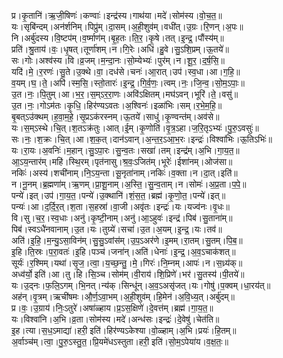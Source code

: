 

  
प्र।कृ॒तानि॑।ऋ॒जी॒षिणः॑।कण्वाः॑।इन्द्र॑स्य।गाथ॑या।मदे॑।सोम॑स्य।वो॒च॒त॒॥  
यः।सृबि॑न्दम्।अन॑र्शनिम्।पिप्रु॑म्।दा॒सम्।अ॒ही॒शुव॑म्।वधी॑त्।उ॒ग्रः।रि॒णन्।अ॒पः॥  
नि।अर्बु॑दस्य।वि॒ष्टप॑म्।व॒र्ष्माण॑म्।बृ॒ह॒तः।ति॒र॒।कृ॒षे।तत्।इ॒न्द्र॒।पौंस्य॑म्॥  
प्रति॑।श्रु॒ताय॑।वः॒।धृ॒षत्।तूर्णा॑शम्।न।गि॒रेः।अधि॑।हु॒वे।सु॒ऽशि॒प्रम्।ऊ॒तये॑॥  
सः।गोः।अश्व॑स्य।वि।व्र॒जम्।म॒न्दा॒नः।सो॒म्येभ्यः॑।पुर॑म्।न।शू॒र॒।द॒र्ष॒सि॒॥  
यदि॑।मे॒।र॒रणः॑।सु॒ते।उ॒क्थे।वा॒।दध॑से।चनः॑।आ॒रात्।उप॑।स्व॒धा।आ।ग॒हि॒॥  
व॒यम्।घ॒।ते॒।अपि॑।स्म॒सि॒।स्तो॒तारः॑।इ॒न्द्र॒।गि॒र्व॒णः॒।त्वम्।नः॒।जि॒न्व॒।सो॒म॒ऽपाः॒॥  
उ॒त।नः॒।पि॒तुम्।आ।भ॒र॒।स॒म्ऽर॒रा॒णः।अवि॑ऽक्षितम्।मघ॑ऽवन्।भूरि॑।ते॒।वसु॑॥  
उ॒त।नः॒।गोऽम॑तः।कृ॒धि॒।हिर॑ण्यऽवतः।अ॒श्विनः॑।इळा॑भिः।सम्।र॒भे॒म॒हि॒॥  
बृ॒बत्ऽउ॑क्थम्।ह॒वा॒म॒हे॒।सृ॒प्रऽक॑रस्नम्।ऊ॒तये॑।साधु॑।कृ॒ण्वन्त॑म्।अव॑से॥  
यः।स॒म्ऽस्थे।चि॒त्।श॒तऽक्र॑तुः।आत्।ई॒म्।कृ॒णोति॑।वृ॒त्र॒ऽहा।ज॒रि॒तृऽभ्यः॑।पु॒रु॒ऽवसुः॑॥  
सः।नः॒।श॒क्रः।चि॒त्।आ।श॒क॒त्।दान॑ऽवान्।अ॒न्त॒र॒ऽआ॒भ॒रः।इन्द्रः॑।विश्वा॑भिः।ऊ॒तिऽभिः॑॥  
यः।रा॒यः।अ॒वनिः॑।म॒हान्।सु॒ऽपा॒रः।सु॒न्व॒तः।सखा॑।तम्।इन्द्र॑म्।अ॒भि।गा॒य॒त॒॥  
आ॒ऽय॒न्तार॑म्।महि॑।स्थि॒रम्।पृत॑नासु।श्र॒वः॒ऽजित॑म्।भूरेः॑।ईशा॑नम्।ओज॑सा॥  
नकिः॑।अस्य॑।शची॑नाम्।नि॒ऽय॒न्ता।सू॒नृता॑नाम्।नकिः॑।व॒क्ता।न।दा॒त्।इति॑॥  
न।नू॒नम्।ब्र॒ह्मणा॑म्।ऋ॒णम्।प्रा॒शू॒नाम्।अ॒स्ति॒।सु॒न्व॒ताम्।न।सोमः॑।अ॒प्र॒ता।प॒पे॒॥  
पन्ये॑।इत्।उप॑।गा॒य॒त॒।पन्ये॑।उ॒क्थानि॑।शं॒स॒त॒।ब्रह्म॑।कृ॒णो॒त॒।पन्ये॑।इत्॥  
पन्यः॑।आ।द॒र्दि॒र॒त्।श॒ता।स॒हस्रा॑।वा॒जी।अवृ॑तः।इन्द्रः॑।यः।यज्व॑नः।वृ॒धः॥  
वि।सु।च॒र॒।स्व॒धाः।अनु॑।कृ॒ष्टी॒नाम्।अनु॑।आ॒ऽहुवः॑।इन्द्र॑।पिब॑।सु॒ताना॑म्॥  
पिब॑।स्वऽधै॑नवानाम्।उ॒त।यः।तुग्र्ये॑।सचा॑।उ॒त।अ॒यम्।इ॒न्द्र॒।यः।तव॑॥  
अति॑।इ॒हि॒।म॒न्यु॒ऽसा॒विन॑म्।सु॒सु॒ऽवांस॑म्।उ॒प॒ऽअर॑णे।इ॒मम्।रा॒तम्।सु॒तम्।पि॒ब॒॥  
इ॒हि।ति॒स्रः।प॒रा॒वतः॑।इ॒हि।पञ्च॑।जना॑न्।अति॑।धेनाः॑।इ॒न्द्र॒।अ॒व॒ऽचाक॑शत्॥  
सूर्यः॑।र॒श्मिम्।यथा॑।सृ॒ज॒।त्वा॒।य॒च्छ॒न्तु॒।मे॒।गिरः॑।नि॒म्नम्।आपः॑।न।स॒ध्र्य॑क्॥  
अध्व॑र्यो॒ इति॑।आ।तु।हि।सि॒ञ्च।सोम॑म्।वी॒राय॑।शि॒प्रिणे॑।भर॑।सु॒तस्य॑।पी॒तये॑॥  
यः।उ॒द्नः।फ॒लि॒ऽगम्।भि॒नत्।न्य॑क्।सिन्धू॑न्।अ॒व॒ऽअसृ॑जत्।यः।गोषु॑।प॒क्वम्।धा॒रय॑त्॥  
अह॑न्।वृ॒त्रम्।ऋची॑षमः।औ॒र्ण॒ऽवा॒भम्।अ॒ही॒शुव॑म्।हि॒मेन॑।अ॒वि॒ध्य॒त्।अर्बु॑दम्॥  
प्र।वः॒।उ॒ग्राय॑।निः॒ऽतुरे॑।अषा॑ळ्हाय।प्र॒ऽस॒क्षिणे॑।दे॒वत्त॑म्।ब्रह्म॑।गा॒य॒त॒॥  
यः।विश्वा॑नि।अ॒भि।व्र॒ता।सोम॑स्य।मदे॑।अन्ध॑सः।इन्द्रः॑।दे॒वेषु॑।चेत॑ति॥  
इ॒ह।त्या।स॒ध॒ऽमाद्या॑।हरी॒ इति॑।हिर॑ण्यऽकेश्या।वो॒ळ्हाम्।अ॒भि।प्रयः॑।हि॒तम्॥  
अ॒र्वाञ्च॑म्।त्वा॒।पु॒रु॒ऽस्तु॒त॒।प्रि॒यमे॑धऽस्तुता।हरी॒ इति॑।सो॒म॒ऽपेया॑य।व॒क्ष॒तः॒॥  
